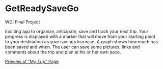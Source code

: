 GetReadySaveGo
==============
WDI Final Project


Exciting app to organize, anticipate, save and track your next trip. 
Your progress is displayed with a marker that will move from your starting point to your destination as your savings increase. A graph shows how much has been saved and when. The user can save some pictures, links and comments about the trip and plan at his or her own pace.

[Preview of "My Trip" Page](app/assets/screenshots/getreadysavego.png "Preparing for your trip will be fun")